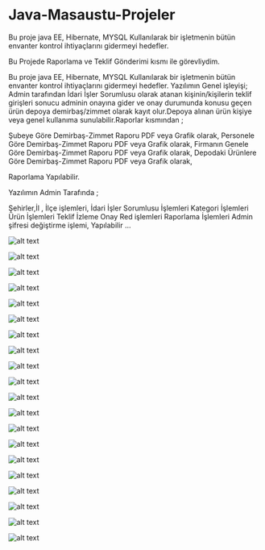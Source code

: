 # Java-Masaustu-Projeler

Bu proje java EE, Hibernate, MYSQL Kullanılarak bir işletmenin bütün envanter kontrol ihtiyaçlarını gidermeyi hedefler.

Bu Projede Raporlama ve Teklif Gönderimi kısmı ile görevliydim.

Bu proje java EE, Hibernate, MYSQL Kullanılarak bir işletmenin bütün envanter kontrol ihtiyaçlarını gidermeyi hedefler.
Yazılımın Genel işleyişi;
Admin tarafından İdari İşler Sorumlusu olarak atanan kişinin/kişilerin teklif girişleri sonucu adminin onayına gider ve onay durumunda konusu geçen ürün depoya demirbaş/zimmet olarak kayıt olur.Depoya alınan ürün kişiye veya genel kullanıma sunulabilir.Raporlar kısmından ;

Şubeye Göre Demirbaş-Zimmet Raporu PDF veya Grafik olarak,
Personele Göre Demirbaş-Zimmet Raporu PDF veya Grafik olarak,
Firmanın Genele Göre Demirbaş-Zimmet Raporu PDF veya Grafik olarak,
Depodaki Ürünlere Göre Demirbaş-Zimmet Raporu PDF veya Grafik olarak,

Raporlama Yapılabilir.

Yazılımın Admin Tarafında ;

Şehirler,İl , İlçe işlemleri,
İdari İşler Sorumlusu İşlemleri
Kategori İşlemleri
Ürün İşlemleri
Teklif İzleme Onay Red işlemleri
Raporlama İşlemleri
Admin şifresi değiştirme işlemi,
Yapılabilir ...


![alt text](Ekran_Goruntuleri/1.jpeg "Project Photo 1")

![alt text](Ekran_Goruntuleri/2.jpeg "Project Photo 2")

![alt text](Ekran_Goruntuleri/3.jpeg "Project Photo 3")

![alt text](Ekran_Goruntuleri/4.jpeg "Project Photo 4")

![alt text](Ekran_Goruntuleri/5.jpeg "Project Photo 5")

![alt text](Ekran_Goruntuleri/6.jpeg "Project Photo 6")

![alt text](Ekran_Goruntuleri/7.jpeg "Project Photo 7")

![alt text](Ekran_Goruntuleri/8.jpeg "Project Photo 8")

![alt text](Ekran_Goruntuleri/9.jpeg "Project Photo 9")

![alt text](Ekran_Goruntuleri/10.jpeg "Project Photo 10")

![alt text](Ekran_Goruntuleri/11.jpeg "Project Photo 11")

![alt text](Ekran_Goruntuleri/12.jpeg "Project Photo 12")

![alt text](Ekran_Goruntuleri/13.jpeg "Project Photo 13")

![alt text](Ekran_Goruntuleri/14.jpeg "Project Photo 14")

![alt text](Ekran_Goruntuleri/15.jpeg "Project Photo 15")

![alt text](Ekran_Goruntuleri/16.jpeg "Project Photo 16")

![alt text](Ekran_Goruntuleri/17.jpeg "Project Photo 17")

![alt text](Ekran_Goruntuleri/18.jpeg "Project Photo 18")

![alt text](Ekran_Goruntuleri/19.jpeg "Project Photo 19")

![alt text](Ekran_Goruntuleri/20.jpeg "Project Photo 20")
